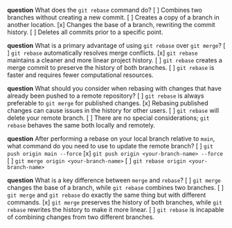 **question** What does the `git rebase` command do?
[ ] Combines two branches without creating a new commit.
[ ] Creates a copy of a branch in another location.
[x] Changes the base of a branch, rewriting the commit history.
[ ] Deletes all commits prior to a specific point.

**question** What is a primary advantage of using `git rebase` over `git merge`?
[ ] `git rebase` automatically resolves merge conflicts.
[x] `git rebase` maintains a cleaner and more linear project history.
[ ] `git rebase` creates a merge commit to preserve the history of both branches.
[ ] `git rebase` is faster and requires fewer computational resources.

**question** What should you consider when rebasing with changes that have already been pushed to a remote repository?
[ ] `git rebase` is always preferable to `git merge` for published changes.
[x] Rebasing published changes can cause issues in the history for other users.
[ ] `git rebase` will delete your remote branch.
[ ] There are no special considerations; `git rebase` behaves the same both locally and remotely.

**question** After performing a rebase on your local branch relative to `main`, what command do you need to use to update the remote branch?
[ ] `git push origin main --force`
[x] `git push origin <your-branch-name> --force`
[ ] `git merge origin <your-branch-name>`
[ ] `git rebase origin <your-branch-name>`

**question** What is a key difference between `merge` and `rebase`?
[ ] `git merge` changes the base of a branch, while `git rebase` combines two branches.
[ ] `git merge` and `git rebase` do exactly the same thing but with different commands.
[x] `git merge` preserves the history of both branches, while `git rebase` rewrites the history to make it more linear.
[ ] `git rebase` is incapable of combining changes from two different branches.